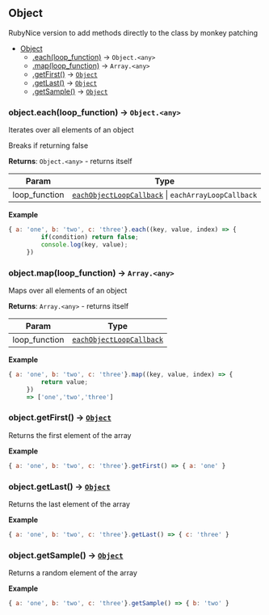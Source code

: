 <a name="String"></a>

## Object
RubyNice version to add methods directly to the class by monkey patching

* [Object](#Object)
    * [.each(loop_function)](#Object+each) &rarr; <code>Object.&lt;any&gt;</code>
    * [.map(loop_function)](#Object+map) &rarr; <code>Array.&lt;any&gt;</code>
    * [.getFirst()](#Object+getFirst) &rarr; [<code>Object</code>](#Object)
    * [.getLast()](#Object+getLast) &rarr; [<code>Object</code>](#Object)
    * [.getSample()](#Object+getSample) &rarr; [<code>Object</code>](#Object)

<a name="Object+each"></a>

### object.each(loop_function) &rarr; <code>Object.&lt;any&gt;</code>
Iterates over all elements of an object

Breaks if returning false

**Returns**: <code>Object.&lt;any&gt;</code> - returns itself  

| Param | Type |
| --- | --- |
| loop_function | [<code>eachObjectLoopCallback</code>](#eachObjectLoopCallback) \| <code>eachArrayLoopCallback</code> | 


**Example**
```js
{ a: 'one', b: 'two', c: 'three'}.each((key, value, index) => {
         if(condition) return false;
         console.log(key, value);
     })
```
<a name="Object+map"></a>

### object.map(loop_function) &rarr; <code>Array.&lt;any&gt;</code>
Maps over all elements of an object

**Returns**: <code>Array.&lt;any&gt;</code> - returns itself  

| Param | Type |
| --- | --- |
| loop_function | [<code>eachObjectLoopCallback</code>](#eachObjectLoopCallback) | 


**Example**
```js
{ a: 'one', b: 'two', c: 'three'}.map((key, value, index) => {
         return value;
     })
     => ['one','two','three']
```
<a name="Object+getFirst"></a>

### object.getFirst() &rarr; [<code>Object</code>](#Object)
Returns the first element of the array

**Example**
```js
{ a: 'one', b: 'two', c: 'three'}.getFirst() => { a: 'one' }
```
<a name="Object+getLast"></a>

### object.getLast() &rarr; [<code>Object</code>](#Object)
Returns the last element of the array

**Example**
```js
{ a: 'one', b: 'two', c: 'three'}.getLast() => { c: 'three' }
```
<a name="Object+getSample"></a>

### object.getSample() &rarr; [<code>Object</code>](#Object)
Returns a random element of the array

**Example**
```js
{ a: 'one', b: 'two', c: 'three'}.getSample() => { b: 'two' }
```

